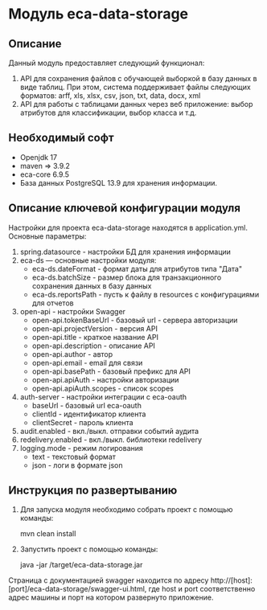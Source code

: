 Модуль eca-data-storage
========================================

Описание
----------------------------------------
   Данный модуль предоставляет следующий функционал:

1. API для сохранения файлов с обучающей выборкой в базу данных в виде таблиц.
При этом, система поддерживает файлы следующих форматов: arff, xls, xlsx, csv, json, txt, data, docx, xml
2. API для работы с таблицами данных через веб приложение: выбор атрибутов для классификации, выбор класса и т.д.

Необходимый софт
----------------------------------------
* Openjdk 17
* maven => 3.9.2
* eca-core 6.9.5
* База данных PostgreSQL 13.9 для хранения информации.

Описание ключевой конфигурации модуля
----------------------------------------
Настройки для проекта eca-data-storage находятся в application.yml. Основные параметры:
1) spring.datasource - настройки БД для хранения информации
2) eca-ds — основные настройки модуля:
   * eca-ds.dateFormat - формат даты для атрибутов типа "Дата"
   * eca-ds.batchSize - размер блока для транзакционного сохранения данных в базу данных
   * eca-ds.reportsPath - пусть к файлу в resources с конфигурациями для отчетов
3) open-api - настройки Swagger
   * open-api.tokenBaseUrl - базовый url - сервера авторизации
   * open-api.projectVersion - версия API
   * open-api.title - краткое название API
   * open-api.description - описание API
   * open-api.author - автор
   * open-api.email - email для связи
   * open-api.basePath - базовый префикс для API
   * open-api.apiAuth - настройки авторизации
   * open-api.apiAuth.scopes - список scopes
4) auth-server - настройки интеграции с eca-oauth
   * baseUrl - базовый url eca-oauth
   * clientId - идентификатор клиента
   * clientSecret - пароль клиента
5) audit.enabled - вкл./выкл. отправки событий аудита
6) redelivery.enabled - вкл./выкл. библиотеки redelivery
7) logging.mode - режим логирования
   * text - текстовый формат
   * json - логи в формате json
    
Инструкция по развертыванию
----------------------------------------

1. Для запуска модуля необходимо собрать проект с помощью команды:
    
   mvn clean install
    
2. Запустить проект с помощью команды:

    java -jar /target/eca-data-storage.jar

Страница с документацией swagger находится по адресу http://[host]:[port]/eca-data-storage/swagger-ui.html, где host и port
соответственно адрес машины и порт на котором развернуто приложение.
